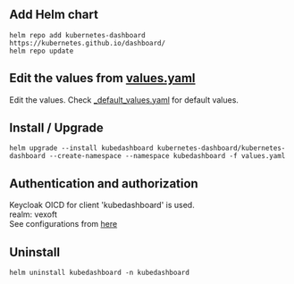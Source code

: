 ## Add Helm chart 
`helm repo add kubernetes-dashboard https://kubernetes.github.io/dashboard/`<br>
`helm repo update`

## Edit the values from [values.yaml](./values.yaml)
Edit the values. Check [_default_values.yaml](./_default_values.yaml) for default values.

## Install / Upgrade
`helm upgrade --install kubedashboard kubernetes-dashboard/kubernetes-dashboard --create-namespace --namespace kubedashboard -f values.yaml`

## Authentication and authorization
Keycloak OICD for client 'kubedashboard' is used.<br>
realm: vexoft<br>
See configurations from [here](../keycloak-client-exports/kubedashboard.json)

## Uninstall
`helm uninstall kubedashboard -n kubedashboard`